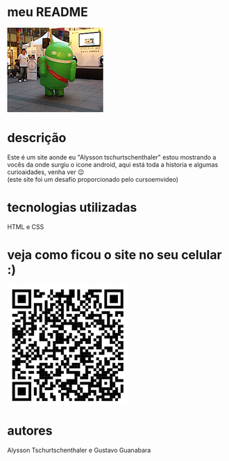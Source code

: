 # meu README
![image info](/gif.gif)

# descrição
Este é um site aonde eu "Alysson tschurtschenthaler" estou mostrando a vocês da onde surgiu o icone android, aqui está toda a historia e algumas curioaidades, venha ver 😉 <br>
(este site foi um desafio proporcionado pelo cursoemvideo)

# tecnologias utilizadas
HTML e CSS

# veja como ficou o site no seu celular :)

![image info](/qrcode.png)

# autores
Alysson Tschurtschenthaler e Gustavo Guanabara


